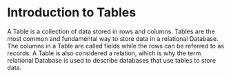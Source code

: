 # Introduction to Tables

A Table is a collection of data stored in rows and columns.
Tables are the most common and fundamental way to store data in a relational Database.
The columns in a Table are called fields while the rows can be referred to as records.
A Table is also considered a relation, which is why the term relational Database is used to describe databases that use tables to store data.
